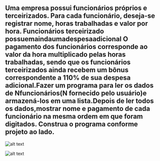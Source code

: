##  Uma empresa possui funcionários próprios e terceirizados. Para cada funcionário, deseja-se registrar nome, horas trabalhadas e valor por hora. Funcionários terceirizado possuemaindaumadespesaadicional O pagamento dos funcionários corresponde ao valor da hora multiplicado pelas horas trabalhadas, sendo que os funcionários terceirizados ainda recebem um bônus correspondente a 110% de sua despesa adicional.Fazer um programa para ler os dados de Nfuncionários(N fornecido pelo usuário)e armazená-los em uma lista.Depois de ler todos os dados,mostrar nome e pagamento de cada funcionário na mesma ordem em que foram digitados. Construa o programa conforme projeto ao lado. 

![alt text](image.png)

![alt text](image-1.png)